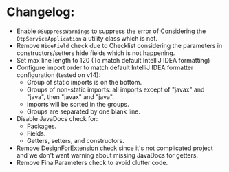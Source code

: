 # Changelog:
- Enable `@SuppressWarnings` to suppress the error of Considering the `OtpServiceApplication` a utility class which is not.
- Remove `HideField` check due to Checklist considering the parameters in constructors/setters hide fields which is not happening.
- Set max line length to 120 (To match default IntelliJ IDEA formatting)
- Configure import order to match default IntelliJ IDEA formatter configuration (tested on v14):
  - Group of static imports is on the bottom.
  - Groups of non-static imports: all imports except of "javax" and "java", then "javax" and "java".
  - imports will be sorted in the groups.
  - Groups are separated by one blank line.
- Disable JavaDocs check for:
  - Packages.
  - Fields.
  - Getters, setters, and constructors.
- Remove DesignForExtension check since it's not complicated project and we don't want warning about missing JavaDocs for getters.
- Remove FinalParameters check to avoid clutter code.
